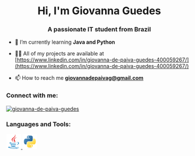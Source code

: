 <h1 align="center">Hi, I'm Giovanna Guedes</h1>
<h3 align="center">A passionate IT student from Brazil</h3>

- 🌱 I’m currently learning **Java and Python**

- 👨‍💻 All of my projects are available at [https://www.linkedin.com/in/giovanna-de-paiva-guedes-400059267/](https://www.linkedin.com/in/giovanna-de-paiva-guedes-400059267/)

- 📫 How to reach me **giovannadepaivag@gmail.com**

<h3 align="left">Connect with me:</h3>
<p align="left">
<a href="https://linkedin.com/in/giovanna-de-paiva-guedes-400059267/" target="blank"><img align="center" src="https://raw.githubusercontent.com/rahuldkjain/github-profile-readme-generator/master/src/images/icons/Social/linked-in-alt.svg" alt="giovanna-de-paiva-guedes" height="30" width="40" /></a>
</p>

<h3 align="left">Languages and Tools:</h3>
<p align="left"> <a href="https://www.java.com" target="_blank" rel="noreferrer"> <img src="https://raw.githubusercontent.com/devicons/devicon/master/icons/java/java-original.svg" alt="java" width="40" height="40"/> </a>  </a> <a href="https://www.python.org" target="_blank" rel="noreferrer"> <img src="https://raw.githubusercontent.com/devicons/devicon/master/icons/python/python-original.svg" alt="python" width="40" height="40"/> </a> </p>

